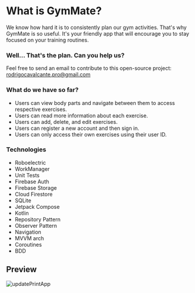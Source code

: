 # What is GymMate?

  We know how hard it is to consistently plan our gym activities. That's why GymMate is so useful. It's your friendly app that will encourage you to stay focused on your training routines. 

 ### Well... That's the plan. Can you help us? 
 
 Feel free to send an email to contribute to this open-source project: rodrigocavalcante.pro@gmail.com
 
### What do we have so far?

- Users can view body parts and navigate between them to access respective exercises.
- Users can read more information about each exercise.
- Users can add, delete, and edit exercises.
- Users can register a new account and then sign in.
- Users can only access their own exercises using their user ID.
   
### Technologies

- Roboelectric
- WorkManager
- Unit Tests
- Firebase Auth
- Firebase Storage
- Cloud Firestore
- SQLite
- Jetpack Compose
- Kotlin
- Repository Pattern
- Observer Pattern
- Navigation
- MVVM arch
- Coroutines
- BDD

## Preview
  ![updatePrintApp](https://github.com/rodrigoliveirac/GymMateApp/assets/72306040/0e3f3113-3d50-4f3e-b56a-87dc66e469b2)

